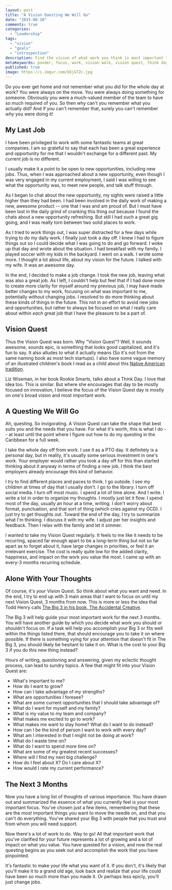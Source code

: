 ```yaml
---
layout: post
title: "A Vision Questing We Will Go"
date: "2015-08-10"
comments: true
categories:
  - "Leadership"
tags:
  - "vision"
  - "goals"
  - "introspection"
description: Find the vision of what work you think is most important to do
metaKeywords: ponder, focus, work, vision walk, vision quest, think day
published: true
image: https://i.imgur.com/kEjGTZc.jpg
---
```


Do you ever get home and not remember what you did for the whole day at work?  You were always on the move.  You were always doing something for someone.  Obviously you were a much-valued member of the team to have so much required of you.  So then why can't you remember what you actually did?  And if you can't remember that, surely you can't remember *why* you were doing it!

<!--more-->

## My Last Job

I have been privileged to work with some fantastic teams at great companies.  I am so grateful to say that each has been a great experience and opportunity for me that I wouldn't exchange for a different past.  My current job is no different.

I usually make it a point to be open to new opportunities, including new jobs.  Thus, when I was approached about a new opportunity, even though I was very engaged in my current employment, I said I was willing to see what the opportunity was, to meet new people, and talk stuff through.

As I began to chat about the new opportunity, my sights were raised a little higher than they had been.  I had been involved in the daily work of making a new, awesome product -- one that I was and am proud of.  But I must have been lost in the daily grind of cranking this thing out because I found the chats about a new opportunity refreshing.  But still I had such a great gig going, and I was really torn between two solid places to work.

As I tried to work things out, I was super distracted for a few days while trying to do my daily work.  I finally just took a day off.  I knew I had to figure things out so I could decide what I was going to do and go forward.  I woke up that day and wrote about the situation.  I had breakfast with my family.  I played soccer with my kids in the backyard.  I went on a walk.  I wrote some more.  I thought a lot about life, about my vision for the future.  I talked with my wife.  It was an awesome day.

In the end, I decided to make a job change.  I took the new job, leaving what was also a great job.  As I left, I couldn't help but feel that if I had done more to create more clarity for myself around my previous job, I may have made better changes to my work, focusing on what was important to me, potentially *without* changing jobs.  I resolved to do more thinking about these kinds of things in the future.  This not in an effort to avoid new jobs and opportunities, but rather to always be focused on what *I* really care about within *each* great job that I have the pleasure to be a part of.

## Vision Quest

Thus the Vision Quest was born.  Why "Vision Quest"?  Well, it sounds awesome, sounds epic, is something that looks good capitalized, and it's fun to say.  It also alludes to what it actually means (So it's not from the same naming book as most tech startups).  I also have some vague memory of an illustrated children's book I read as a child about this [Native American tradition](https://en.wikipedia.org/wiki/Vision_quest).

Liz Wiseman, in her book Rookie Smarts, talks about a Think Day.  I love that idea too.  This is similar.  But where she encourages that day to be mostly focused on innovation, I believe the focus of the Vision Quest day is mostly on one's broad vision and most important work.

## A Questing We Will Go

Ah, questing.  So invigorating.  A Vision Quest can take the shape that best suits you and the needs that you have.  For what it's worth, this is what I do -- at least until the point where I figure out how to do my questing in the Caribbean for a full week.

I take the whole day off from work.  I use it as a PTO day.  It definitely is a personal day, but in reality, it's usually some serious investment in one's work.  Your employer would rather you took a day off for this than started thinking about it anyway in terms of finding a new job.  I think the best employers already encourage this kind of behavior.

I try to find different places and paces to think.  I go outside.  I see my children at times of day that I usually don't.  I go to the library.  I turn off social media.  I turn off most music.  I spend a lot of time alone.  And I write.  I write a lot in order to organize my thoughts.  I mostly just let it flow.  I spend most of the day, usually an hour at a time, writing.  I don't worry about format, punctuation, and that sort of thing (which cries against my OCD).  I just try to get thoughts out.  Toward the end of the day, I try to summarize what I'm thinking.  I discuss it with my wife.  I adjust per her insights and feedback.  Then I relax with the family and let it simmer.

I wanted to take my Vision Quest regularly.  It feels to me like it needs to be recurring, spaced far enough apart to be a long-term thing but not so far apart as to forget about it, have large changes in priorities, or feel it an irrelevant exercise.  The cost is really quite low for the added clarity, happiness, and impact on the work you value the most.  I came up with an every-3 months recurring schedule.

## Alone With Your Thoughts

Of course, it's *your* Vision Quest.  So think about what you want and need.  In the end, I try to end up with 3 main areas that I want to focus on until my next Vision Quest, 3 months from now.  This is more or less the idea that Todd Henry calls [The Big 3 in his book, The Accidental Creative](http://jaketrent.com/post/ideas-from-accidental-creative/).

The Big 3 will help guide your most important work for the next 3 months.  You will have another guide by which you decide what work you should or shouldn't focus on.  If a task will help you accomplish your Big 3 or fits well within the things listed there, that should encourage you to take it on where possible.  If there is something vying for your attention that doesn't fit in The Big 3, you should likely be hesitant to take it on.  What is the cost to your Big 3 if you do this new thing instead?

Hours of writing, questioning and answering, given my eclectic thought process, can lead to sundry topics.  A few that might fit into your Vision Quest are:

- What's important to me?
- How do I want to grow?
- How can I take advantage of my strengths?
- What are opportunities I foresee?
- What are some current opportunities that I should take advantage of?
- What do I want for myself and my family?
- What is my value to my team and company?
- What makes me excited to go to work?
- What makes me want to stay home?  What do I want to do instead?
- How can I be the kind of person I want to work with every day?
- What am I interested in that I might not be doing at work?
- What do I waste time on?
- What do I want to spend more time on?
- What are some of my greatest recent successes?
- Where will I find my next big challenge?
- How do I feel about X?  Do I care about X?
- How would I rate my current performance?

## The Next 3 Months

Now you have a long list of thoughts of various importance.  You have drawn out and summarized the essence of what you currently feel is your most important focus.  You've chosen just a few items, remembering that these are the *most* important things you want to move the needle on, and that you can't do everything.  You've shared your Big 3 with people that you trust and from whom you will need support.

Now there's a lot of work to do.  Way to go!  All that important work that you've clarified for your future represents a lot of growing and a lot of impact on what you value.  You have quested for a vision, and now the real questing begins as you seek out and accomplish the work that you have pinpointed.

It's fantastic to make your life what you want of it.  If you don't, it's likely that you'll make it to a grand old age, look back and realize that your life could have been so much more than you made it.  Or perhaps less epicly, you'll just change jobs.
